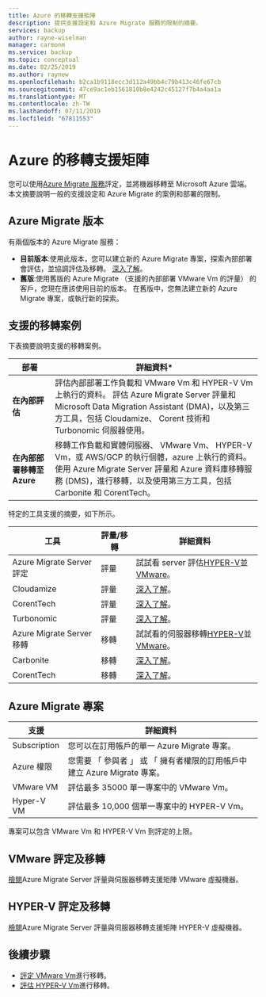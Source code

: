 ```yaml
---
title: Azure 的移轉支援矩陣
description: 提供支援設定和 Azure Migrate 服務的限制的摘要。
services: backup
author: rayne-wiselman
manager: carmonm
ms.service: backup
ms.topic: conceptual
ms.date: 02/25/2019
ms.author: raynew
ms.openlocfilehash: b2ca1b9118ecc3d112a49bb4c79b413c46fe67cb
ms.sourcegitcommit: 47ce9ac1eb1561810b8e4242c45127f7b4a4aa1a
ms.translationtype: MT
ms.contentlocale: zh-TW
ms.lasthandoff: 07/11/2019
ms.locfileid: "67811553"
---
```

# <a name="azure-migrate-support-matrix"></a>Azure 的移轉支援矩陣

您可以使用[Azure Migrate 服務](migrate-overview.md)評定，並將機器移轉至 Microsoft Azure 雲端。 本文摘要說明一般的支援設定和 Azure Migrate 的案例和部署的限制。


## <a name="azure-migrate-versions"></a>Azure Migrate 版本

有兩個版本的 Azure Migrate 服務：

- **目前版本**:使用此版本，您可以建立新的 Azure Migrate 專案，探索內部部署會評估，並協調評估及移轉。 [深入了解](whats-new.md#azure-migrate-new-version)。
- **舊版**:使用舊版的 Azure Migrate （支援的內部部署 VMware Vm 的評量） 的客戶，您現在應該使用目前的版本。 在舊版中，您無法建立新的 Azure Migrate 專案，或執行新的探索。

## <a name="supported-migration-scenarios"></a>支援的移轉案例

下表摘要說明支援的移轉案例。

**部署** | **詳細資料*** 
--- | --- 
**在內部評估** | 評估內部部署工作負載和 VMware Vm 和 HYPER-V Vm 上執行的資料。 評估 Azure Migrate Server 評量和 Microsoft Data Migration Assistant (DMA)，以及第三方工具，包括 Cloudamize、 Corent 技術和 Turbonomic 伺服器使用。
**在內部部署移轉至 Azure** | 移轉工作負載和實體伺服器、 VMware Vm、 HYPER-V Vm，或 AWS/GCP 的執行個體，azure 上執行的資料。 使用 Azure Migrate Server 評量和 Azure 資料庫移轉服務 (DMS)，進行移轉，以及使用第三方工具，包括 Carbonite 和 CorentTech。

特定的工具支援的摘要，如下所示。

**工具** | **評量/移轉** | **詳細資料**
--- | --- | ---
Azure Migrate Server 評定 | 評量 | 試試看 server 評估[HYPER-V](tutorial-prepare-hyper-v.md)並[VMware](tutorial-prepare-vmware.md)。
Cloudamize | 評量 | [深入了解](https://www.cloudamize.com/platform#tab-0)。
CorentTech | 評量 | [深入了解](https://www.corenttech.com/)。
Turbonomic | 評量 | [深入了解](https://turbonomic.com/solutions/technologies/azure-cloud/)。
Azure Migrate Server 移轉 | 移轉 | 試試看的伺服器移轉[HYPER-V](tutorial-migrate-hyper-v.md)並[VMware](tutorial-migrate-vmware.md)。
Carbonite | 移轉 | [深入了解](https://www.carbonite.com/data-protection-resources/resource/Datasheet/carbonite-migrate-for-microsoft-azure)。
CorentTech | 移轉 | [深入了解](https://www.corenttech.com/)。


## <a name="azure-migrate-projects"></a>Azure Migrate 專案

**支援** | **詳細資料**
--- | ---
Subscription | 您可以在訂用帳戶的單一 Azure Migrate 專案。
Azure 權限 | 您需要 「 參與者 」 或 「 擁有者權限的訂用帳戶中建立 Azure Migrate 專案。
VMware VM  | 評估最多 35000 單一專案中的 VMware Vm。
Hyper-V VM | 評估最多 10,000 個單一專案中的 HYPER-V Vm。

專案可以包含 VMware Vm 和 HYPER-V Vm 到評定的上限。


## <a name="vmware-assessment-and-migration"></a>VMware 評定及移轉

[檢閱](migrate-support-matrix-vmware.md)Azure Migrate Server 評量與伺服器移轉支援矩陣 VMware 虛擬機器。

## <a name="hyper-v-assessment-and-migration"></a>HYPER-V 評定及移轉

[檢閱](migrate-support-matrix-hyper-v.md)Azure Migrate Server 評量與伺服器移轉支援矩陣 HYPER-V 虛擬機器。


## <a name="next-steps"></a>後續步驟

- [評定 VMware Vm](tutorial-assess-vmware.md)進行移轉。
- [評估 HYPER-V Vm](tutorial-assess-hyper-v.md)進行移轉。

